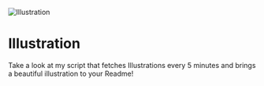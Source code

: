 ![Illustration](https://i.redd.it/metqjmjkzmqb1.jpg?width=100&height=100)

# Illustration
Take a look at my script that fetches Illustrations every 5 minutes and brings a beautiful illustration to your Readme!